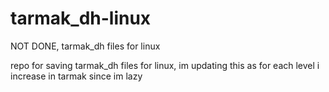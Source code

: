 # tarmak_dh-linux
NOT DONE, tarmak_dh files for linux

repo for saving tarmak_dh files for linux, im updating this as for each level i increase in tarmak since im lazy
